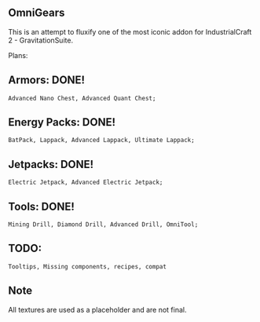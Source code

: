 ## OmniGears
This is an attempt to fluxify one of the most iconic addon for IndustrialCraft 2 - GravitationSuite.

Plans:

## Armors: DONE!
    Advanced Nano Chest, Advanced Quant Chest;
## Energy Packs: DONE!
    BatPack, Lappack, Advanced Lappack, Ultimate Lappack;
## Jetpacks: DONE!
    Electric Jetpack, Advanced Electric Jetpack;
## Tools: DONE!
    Mining Drill, Diamond Drill, Advanced Drill, OmniTool;

## TODO:
    Tooltips, Missing components, recipes, compat

## Note
All textures are used as a placeholder and are not final. 